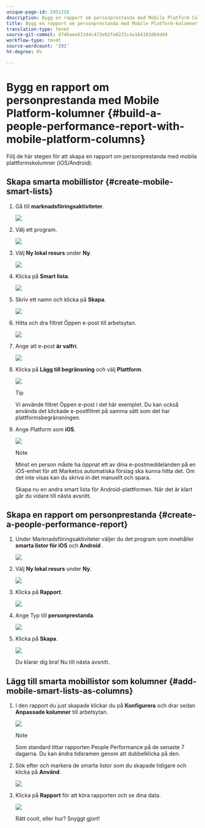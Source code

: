```yaml
---
unique-page-id: 2951220
description: Bygg en rapport om personprestanda med Mobile Platform Columns - Marketo Docs - produktdokumentation
title: Bygg en rapport om personprestanda med Mobile Platform-kolumner
translation-type: tm+mt
source-git-commit: d7d6aee63144c472e02fe0221c4a164183d04dd4
workflow-type: tm+mt
source-wordcount: '291'
ht-degree: 0%

---
```



# Bygg en rapport om personprestanda med Mobile Platform-kolumner {#build-a-people-performance-report-with-mobile-platform-columns}

Följ de här stegen för att skapa en rapport om personprestanda med mobila plattformskolumner (iOS/Android).

## Skapa smarta mobillistor {#create-mobile-smart-lists}

1. Gå till **marknadsföringsaktiviteter**.

   ![](assets/ma.png)

1. Välj ett program.

   ![](assets/two-1.png)

1. Välj **Ny lokal resurs** under **Ny**.

   ![](assets/three-1.png)

1. Klicka på **Smart lista**.

   ![](assets/four-1.png)

1. Skriv ett namn och klicka på **Skapa**.

   ![](assets/five-1.png)

1. Hitta och dra filtret Öppen e-post till arbetsytan.

   ![](assets/six-1.png)

1. Ange att e-post **är valfri**.

   ![](assets/seven.png)

1. Klicka på **Lägg till begränsning** och välj **Plattform**.

   ![](assets/eight.png)

   >[!TIP]
   >
   >Vi använde filtret Öppen e-post i det här exemplet. Du kan också använda det klickade e-postfiltret på samma sätt som det har plattformsbegränsningen.

1. Ange Platform som **iOS**.

   ![](assets/nine.png)

   >[!NOTE]
   >
   >Minst en person måste ha öppnat ett av dina e-postmeddelanden på en iOS-enhet för att Marketos automatiska förslag ska kunna hitta det. Om det inte visas kan du skriva in det manuellt och spara.

   Skapa nu en andra smart lista för Android-plattformen. När det är klart går du vidare till nästa avsnitt.

## Skapa en rapport om personprestanda {#create-a-people-performance-report}

1. Under Marknadsföringsaktiviteter väljer du det program som innehåller **smarta listor för iOS** och **Android** .

   ![](assets/ten.png)

1. Välj **Ny lokal resurs** under **Ny**.

   ![](assets/eleven.png)

1. Klicka på **Rapport**.

   ![](assets/twelve.png)

1. Ange Typ till **personprestanda**.

   ![](assets/thirteen.png)

1. Klicka på **Skapa**.

   ![](assets/fourteen.png)

   Du klarar dig bra! Nu till nästa avsnitt.

## Lägg till smarta mobillistor som kolumner {#add-mobile-smart-lists-as-columns}

1. I den rapport du just skapade klickar du på **Konfigurera** och drar sedan **Anpassade kolumner** till arbetsytan.

   ![](assets/fifteen.png)

   >[!NOTE]
   >
   >Som standard tittar rapporten People Performance på de senaste 7 dagarna. Du kan ändra tidsramen genom att dubbelklicka på den.

1. Sök efter och markera de smarta listor som du skapade tidigare och klicka på **Använd**.

   ![](assets/sixteen.png)

1. Klicka på **Rapport** för att köra rapporten och se dina data.

   ![](assets/seventeen.png)

   Rätt coolt, eller hur? Snyggt gjort!

